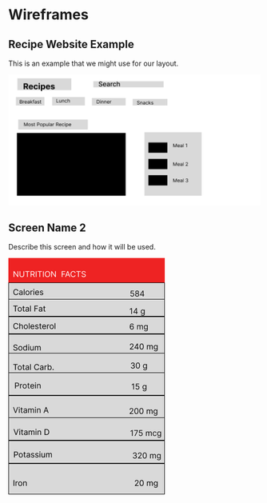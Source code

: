 # Wireframes

## Recipe Website Example

This is an example that we might use for our layout.

![Wireframe 1](./wireframeAmin.jpg)

## Screen Name 2

Describe this screen and how it will be used.

![Wireframe 2](./NutritionalFactsWireframe.png)

